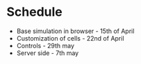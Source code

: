 # Schedule
* Base simulation in browser - 15th of April
* Customization of cells - 22nd of April 
* Controls - 29th may
* Server side - 7th may
